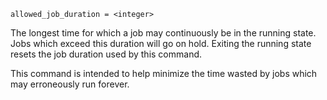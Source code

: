     allowed_job_duration = <integer>

The longest time for which a job may continuously be in the running
state. Jobs which exceed this duration will go on hold. Exiting the
running state resets the job duration used by this command.

This command is intended to help minimize the time wasted by jobs which
may erroneously run forever.
